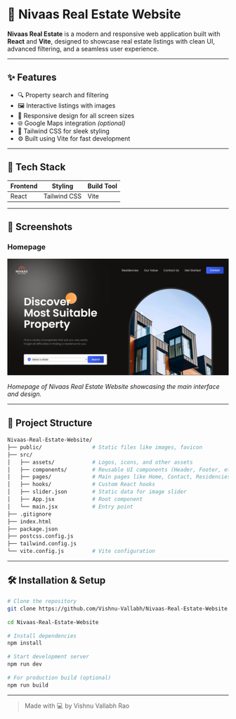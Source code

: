 # 🏡 Nivaas Real Estate Website

**Nivaas Real Estate** is a modern and responsive web application built with **React** and **Vite**, designed to showcase real estate listings with clean UI, advanced filtering, and a seamless user experience.

---

## ✨ Features

- 🔍 Property search and filtering  
- 🖼️ Interactive listings with images  
- 📱 Responsive design for all screen sizes  
- 🌐 Google Maps integration *(optional)*  
- 🎨 Tailwind CSS for sleek styling  
- ⚙️ Built using Vite for fast development

---

## 🚀 Tech Stack

| Frontend | Styling       | Build Tool |
|----------|---------------|------------|
| React    | Tailwind CSS  | Vite       |

---

## 📸 Screenshots

### Homepage

![Homepage Screenshot](https://github.com/Vishnu-Vallabh/Nivaas-Real-Estate-Website/blob/main/Screenshot.png?raw=true)

*Homepage of Nivaas Real Estate Website showcasing the main interface and design.*

---

## 📂 Project Structure

```bash
Nivaas-Real-Estate-Website/
├── public/                # Static files like images, favicon
├── src/
│   ├── assets/            # Logos, icons, and other assets
│   ├── components/        # Reusable UI components (Header, Footer, etc.)
│   ├── pages/             # Main pages like Home, Contact, Residencies
│   ├── hooks/             # Custom React hooks
│   ├── slider.json        # Static data for image slider
│   ├── App.jsx            # Root component
│   └── main.jsx           # Entry point
├── .gitignore
├── index.html
├── package.json
├── postcss.config.js
├── tailwind.config.js
└── vite.config.js         # Vite configuration
```

---

## 🛠️ Installation & Setup

```bash
# Clone the repository
git clone https://github.com/Vishnu-Vallabh/Nivaas-Real-Estate-Website.git
```
```bash
cd Nivaas-Real-Estate-Website
```
```bash
# Install dependencies
npm install
```
```bash
# Start development server
npm run dev
```
```bash
# For production build (optional)
npm run build
```

---

> Made with 💻 by Vishnu Vallabh Rao

